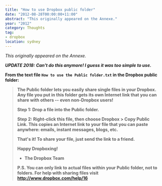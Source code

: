 ```yaml
---
title: "How to use Dropbox public folder"
date: "2012-08-28T00:00:00+11:00"
abstract: "This originally appeared on the Annexe."
year: "2012"
category: Thoughts
tag:
- dropbox
location: sydney
---
```

*This originally appeared on the Annexe.*

<em><strong>UPDATE 2018: Can't do this anymore! I guess it was too simple to use.</em>

From the text file `How to use the Public folder.txt` in the Dropbox public folder:

> The Public folder lets you easily share single files in your Dropbox. Any file you put in this folder gets its own Internet link that you can share with others -- even non-Dropbox users!
> 
> Step 1:  Drop a file into the Public folder.
> 
> Step 2:  Right-click this file, then choose Dropbox > Copy Public Link. This copies an Internet link to your file that you can paste anywhere: emails, instant messages, blogs, etc.
> 
> That's it! To share your file, just send the link to a friend.
> 
> Happy Dropboxing!
> - The Dropbox Team
> 
> P.S. You can only link to actual files within your Public folder, not to folders. For help with sharing files visit http://www.dropbox.com/help/16
